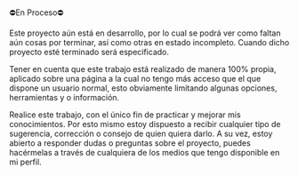 ⛔En Proceso⛔

Este proyecto aún está en desarrollo, por lo cual se podrá ver como faltan aún cosas por terminar, así como otras en estado incompleto. Cuando dicho proyecto esté terminado será especificado.

Tener en cuenta que este trabajo está realizado de manera 100% propia, aplicado sobre una página a la cual no tengo más acceso que el que dispone un usuario normal, esto obviamente limitando algunas opciones, herramientas y o información.

Realice este trabajo, con el único fin de practicar y mejorar mis conocimientos. Por esto mismo estoy dispuesto a recibir cualquier tipo de sugerencia, corrección o consejo de quien quiera darlo. A su vez, estoy abierto a responder dudas o preguntas sobre el proyecto, puedes hacérmelas a través de cualquiera de los medios que tengo disponible en mi perfil.
